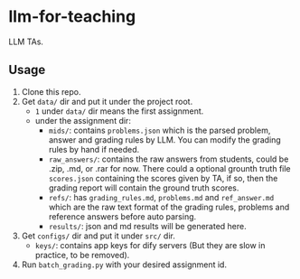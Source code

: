 # llm-for-teaching
LLM TAs.

## Usage

1. Clone this repo.
2. Get `data/` dir and put it under the project root.
    - `1` under `data/` dir means the first assignment.
    - under the assignment dir:
      - `mids/`: contains `problems.json` which is the parsed problem, answer and grading rules by LLM. You can modify the grading rules by hand if needed.
      - `raw_answers/`: contains the raw answers from students, could be .zip, .md, or .rar for now. There could a optional grounth truth file `scores.json` containing the scores given by TA, if so, then the grading report will contain the ground truth scores.
      - `refs/`: has `grading_rules.md`, `problems.md` and `ref_answer.md` which are the raw text format of the grading rules, problems and reference answers before auto parsing.
      - `results/`: json and md results will be generated here.
3. Get `configs/` dir and put it under `src/` dir.
    - `keys/`: contains app keys for dify servers (But they are slow in practice, to be removed).
4. Run `batch_grading.py` with your desired assignment id.